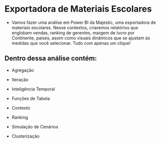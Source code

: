 # Exportadora de Materiais Escolares
 
- Vamos fazer uma análise em Power BI da Majestic, uma exportadora de materiais escolares. Nesse contextos, criaremos relatórios que englobam vendas, ranking de gerentes, margem de lucro por Continente, países, assim como visuais dinâmicos que se ajustam às medidas que você selecionar. Tudo com apenas um clique!

## Dentro dessa análise contém:

- Agregação

- Iteração

- Inteligência Temporal

- Funções de Tabela

- Contexto

- Ranking

- Simulação de Cenários

- Clusterização